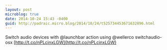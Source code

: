 ```yaml
---
layout: post
microblog: true
date: 2014-10-24 15:43 -0400
guid: http://padraic.micro.blog/2014/10/24/t525734453671632896.html
---
```

Switch audio devices with @launchbar action using @wellerco switchaudio-osx [http://t.co/nPLcinxLGW](http://t.co/nPLcinxLGW)
